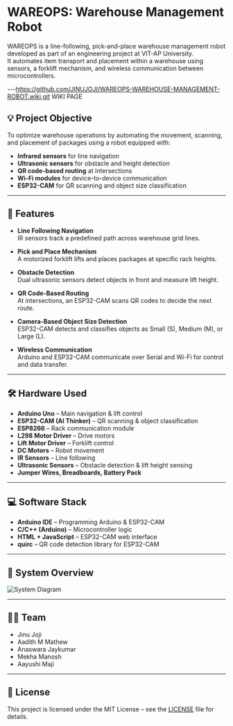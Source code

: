 # WAREOPS: Warehouse Management Robot

WAREOPS is a line-following, pick-and-place warehouse management robot developed as part of an engineering project at VIT-AP University.  
It automates item transport and placement within a warehouse using sensors, a forklift mechanism, and wireless communication between microcontrollers.

---https://github.com/JINUJOJI/WAREOPS-WAREHOUSE-MANAGEMENT-ROBOT.wiki.git WIKI PAGE

## 💡 Project Objective

To optimize warehouse operations by automating the movement, scanning, and placement of packages using a robot equipped with:

- **Infrared sensors** for line navigation
- **Ultrasonic sensors** for obstacle and height detection
- **QR code-based routing** at intersections
- **Wi-Fi modules** for device-to-device communication
- **ESP32-CAM** for QR scanning and object size classification

---

## 🔧 Features

- **Line Following Navigation**  
  IR sensors track a predefined path across warehouse grid lines.

- **Pick and Place Mechanism**  
  A motorized forklift lifts and places packages at specific rack heights.

- **Obstacle Detection**  
  Dual ultrasonic sensors detect objects in front and measure lift height.

- **QR Code-Based Routing**  
  At intersections, an ESP32-CAM scans QR codes to decide the next route.

- **Camera-Based Object Size Detection**  
  ESP32-CAM detects and classifies objects as Small (S), Medium (M), or Large (L).

- **Wireless Communication**  
  Arduino and ESP32-CAM communicate over Serial and Wi-Fi for control and data transfer.

---

## 🛠️ Hardware Used

- **Arduino Uno** – Main navigation & lift control  
- **ESP32-CAM (AI Thinker)** – QR scanning & object classification  
- **ESP8266** – Rack communication module  
- **L298 Motor Driver** – Drive motors  
- **Lift Motor Driver** – Forklift control  
- **DC Motors** – Robot movement  
- **IR Sensors** – Line following  
- **Ultrasonic Sensors** – Obstacle detection & lift height sensing  
- **Jumper Wires, Breadboards, Battery Pack**  

---

## 💻 Software Stack

- **Arduino IDE** – Programming Arduino & ESP32-CAM  
- **C/C++ (Arduino)** – Microcontroller logic  
- **HTML + JavaScript** – ESP32-CAM web interface  
- **quirc** – QR code detection library for ESP32-CAM

---

## 📸 System Overview
![System Diagram](https://i.postimg.cc/CdyJYH5f/image.png)

---

## 👨‍💻 Team

- Jinu Joji  
- Aadith M Mathew  
- Anaswara Jaykumar  
- Mekha Manosh  
- Aayushi Maji  

---

## 📄 License
This project is licensed under the MIT License – see the [LICENSE](./LICENSE) file for details.
